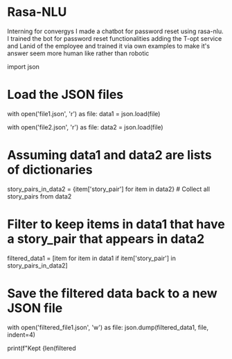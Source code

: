 # Rasa-NLU
Interning for convergys I made a chatbot for password reset using rasa-nlu.
I trained the bot for password reset functionalities adding the T-opt service and Lanid of the employee and trained it via own examples to make it's answer seem more human like rather than robotic



 
import json

# Load the JSON files
with open('file1.json', 'r') as file:
    data1 = json.load(file)

with open('file2.json', 'r') as file:
    data2 = json.load(file)

# Assuming data1 and data2 are lists of dictionaries
story_pairs_in_data2 = {item['story_pair'] for item in data2}  # Collect all story_pairs from data2

# Filter to keep items in data1 that have a story_pair that appears in data2
filtered_data1 = [item for item in data1 if item['story_pair'] in story_pairs_in_data2]

# Save the filtered data back to a new JSON file
with open('filtered_file1.json', 'w') as file:
    json.dump(filtered_data1, file, indent=4)

print(f"Kept {len(filtered
